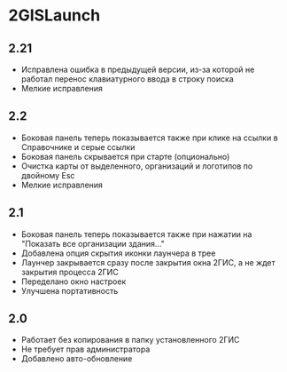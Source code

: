 2GISLaunch
==========

2.21
----
* Исправлена ошибка в предыдущей версии, из-за которой
 не работал перенос клавиатурного ввода в строку поиска
* Мелкие исправления

2.2
----
 * Боковая панель теперь показывается также
 при клике на ссылки в Справочнике и серые ссылки
 * Боковая панель скрывается при старте (опционально)
 * Очистка карты от выделенного,
 организаций и логотипов по двойному Esc
 * Мелкие исправления

2.1
----
 * Боковая панель теперь показывается также при нажатии на "Показать все организации здания..."
 * Добавлена опция скрытия иконки лаунчера в трее
 * Лаунчер закрывается сразу после закрытия окна 2ГИС, а не ждет закрытия процесса 2ГИС
 * Переделано окно настроек
 * Улучшена портативность

2.0
----
 * Работает без копирования в папку установленного 2ГИС
 * Не требует прав администратора
 * Добавлено авто-обновление
